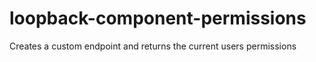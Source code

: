 # loopback-component-permissions
Creates a custom endpoint and returns the current users permissions
